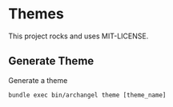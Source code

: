 # Themes

This project rocks and uses MIT-LICENSE.

## Generate Theme

Generate a theme

```
bundle exec bin/archangel theme [theme_name]
```
